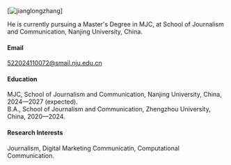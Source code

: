 
[![jianglongzhang](https://github.com/jianglongzhang)]

He is currently pursuing a Master's Degree in MJC, at School of Journalism and Communication, Nanjing University, China.

#### Email
522024110072@smail.nju.edu.cn

#### Education
MJC, School of Journalism and Communication, Nanjing University, China, 2024—2027 (expected).\
B.A., School of Journalism and Communication, Zhengzhou University, China, 2020—2024.

#### Research Interests
Journalism, Digital Marketing Communicatin, Computational Communication.

